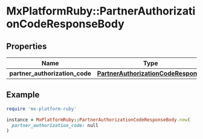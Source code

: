 # MxPlatformRuby::PartnerAuthorizationCodeResponseBody

## Properties

| Name | Type | Description | Notes |
| ---- | ---- | ----------- | ----- |
| **partner_authorization_code** | [**PartnerAuthorizationCodeResponse**](PartnerAuthorizationCodeResponse.md) |  | [optional] |

## Example

```ruby
require 'mx-platform-ruby'

instance = MxPlatformRuby::PartnerAuthorizationCodeResponseBody.new(
  partner_authorization_code: null
)
```

